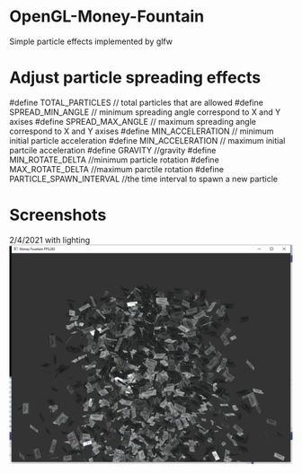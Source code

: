 # OpenGL-Money-Fountain
Simple particle effects implemented by glfw

# Adjust particle spreading effects
#define TOTAL_PARTICLES // total particles that are allowed
#define SPREAD_MIN_ANGLE // minimum spreading angle correspond to X and Y axises
#define SPREAD_MAX_ANGLE // maximum spreading angle correspond to X and Y axises
#define MIN_ACCELERATION // minimum initial particle acceleration 
#define MIN_ACCELERATION // maximum initial partcile acceleration
#define GRAVITY //gravity
#define MIN_ROTATE_DELTA //minimum particle rotation
#define MAX_ROTATE_DELTA //maximum parctile rotation
#define PARTICLE_SPAWN_INTERVAL //the time interval to spawn a new particle

# Screenshots

2/4/2021 with lighting
![Screenshot](image1.bmp)
